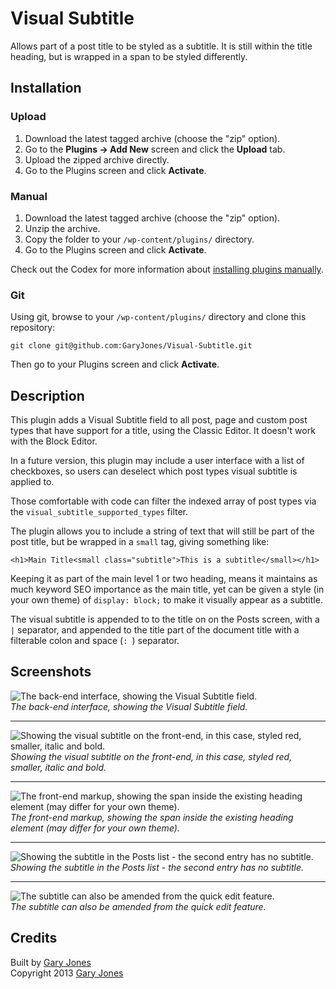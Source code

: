 # Visual Subtitle

Allows part of a post title to be styled as a subtitle. It is still within the title heading, but is wrapped in a span to be styled differently.

## Installation

### Upload

1. Download the latest tagged archive (choose the "zip" option).
2. Go to the __Plugins -> Add New__ screen and click the __Upload__ tab.
3. Upload the zipped archive directly.
4. Go to the Plugins screen and click __Activate__.

### Manual

1. Download the latest tagged archive (choose the "zip" option).
2. Unzip the archive.
3. Copy the folder to your `/wp-content/plugins/` directory.
4. Go to the Plugins screen and click __Activate__.

Check out the Codex for more information about [installing plugins manually](http://codex.wordpress.org/Managing_Plugins#Manual_Plugin_Installation).

### Git

Using git, browse to your `/wp-content/plugins/` directory and clone this repository:

`git clone git@github.com:GaryJones/Visual-Subtitle.git`

Then go to your Plugins screen and click __Activate__.

## Description 

This plugin adds a Visual Subtitle field to all post, page and custom post types that have support for a title, using the Classic Editor. It doesn't work with the Block Editor.

In a future version, this plugin may include a user interface with a list of checkboxes, so users can deselect which post types visual subtitle is applied to.

Those comfortable with code can filter the indexed array of post types via the `visual_subtitle_supported_types` filter.

The plugin allows you to include a string of text that will still be part of the post title, but be wrapped in a `small` tag, giving something like:

`<h1>Main Title<small class="subtitle">This is a subtitle</small></h1>`

Keeping it as part of the main level 1 or two heading, means it maintains as much keyword SEO importance as the main title, yet can be given a style (in your own theme) of `display: block;` to make it visually appear as a subtitle.

The visual subtitle is appended to to the title on on the Posts screen, with a ` | ` separator, and appended to the title part of the document title with a filterable colon and space (`: `) separator.

## Screenshots

![The back-end interface, showing the Visual Subtitle field.](https://raw.github.com/GaryJones/Visual-Subtitle/master/assets-wp-repo/screenshot-1.png)  
_The back-end interface, showing the Visual Subtitle field._

---

![Showing the visual subtitle on the front-end, in this case, styled red, smaller, italic and bold.](https://raw.github.com/GaryJones/Visual-Subtitle/master/assets-wp-repo/screenshot-2.png)  
_Showing the visual subtitle on the front-end, in this case, styled red, smaller, italic and bold._

---

![The front-end markup, showing the span inside the existing heading element (may differ for your own theme).](https://raw.github.com/GaryJones/Visual-Subtitle/master/assets-wp-repo/screenshot-3.png)  
_The front-end markup, showing the span inside the existing heading element (may differ for your own theme)._

---

![Showing the subtitle in the Posts list - the second entry has no subtitle.](https://raw.github.com/GaryJones/Visual-Subtitle/master/assets-wp-repo/screenshot-4.png)  
_Showing the subtitle in the Posts list - the second entry has no subtitle._

---

![The subtitle can also be amended from the quick edit feature.](https://raw.github.com/GaryJones/Visual-Subtitle/master/assets-wp-repo/screenshot-5.png)  
_The subtitle can also be amended from the quick edit feature._

## Credits

Built by [Gary Jones](https://twitter.com/GaryJ)  
Copyright 2013 [Gary Jones](https://garyjones.io/)
